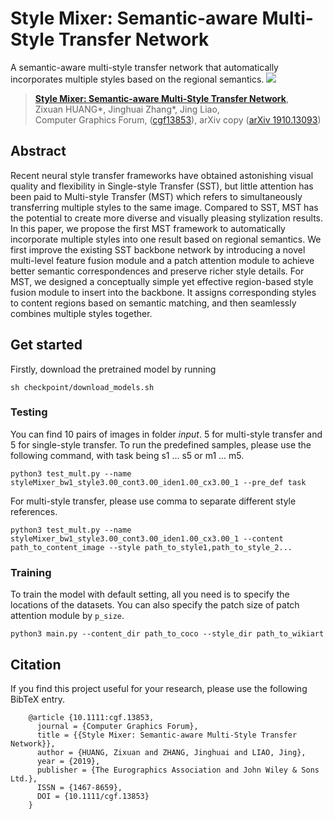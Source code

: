 # Style Mixer: Semantic-aware Multi-Style Transfer Network
A semantic-aware multi-style transfer network that automatically incorporates multiple styles based on the regional semantics.
![](teaser1.png)
> [**Style Mixer: Semantic-aware Multi-Style Transfer Network**](http://arxiv.org/abs/1904.07850),            
> Zixuan HUANG*, Jinghuai Zhang*, Jing Liao,    
> Computer Graphics Forum, ([cgf13853](https://diglib.eg.org/handle/10.1111/cgf13853)),
> arXiv copy ([arXiv 1910.13093](https://arxiv.org/abs/1910.13093))


## Abstract

Recent neural style transfer frameworks have obtained astonishing visual quality and flexibility in Single-style Transfer (SST), but little attention has been paid to Multi-style Transfer (MST) which refers to simultaneously transferring multiple styles to the same image. Compared to SST, MST has the potential to create more diverse and visually pleasing stylization results. In this paper, we propose the first MST framework to automatically incorporate multiple styles into one result based on regional semantics. We first improve the existing SST backbone network by introducing a novel multi-level feature fusion module and a patch attention module to achieve better semantic correspondences and preserve richer style details. For MST, we designed a conceptually simple yet effective region-based style fusion module to insert into the backbone. It assigns corresponding styles to
content regions based on semantic matching, and then seamlessly combines multiple styles together.

## Get started
Firstly, download the pretrained model by running
~~~
sh checkpoint/download_models.sh
~~~

### Testing
You can find 10 pairs of images in folder *input*. 5 for multi-style transfer and 5 for single-style transfer. To run the predefined samples, please use the following command, with task being s1 ... s5 or m1 ... m5. 
~~~
python3 test_mult.py --name styleMixer_bw1_style3.00_cont3.00_iden1.00_cx3.00_1 --pre_def task
~~~
 For multi-style transfer, please use comma to separate different style references.
~~~
python3 test_mult.py --name styleMixer_bw1_style3.00_cont3.00_iden1.00_cx3.00_1 --content path_to_content_image --style path_to_style1,path_to_style_2...
~~~

### Training
To train the model with default setting, all you need is to specify the locations of the datasets. You can also specify the patch size of patch attention module by `p_size`.
~~~
python3 main.py --content_dir path_to_coco --style_dir path_to_wikiart
~~~
## Citation
If you find this project useful for your research, please use the following BibTeX entry.
```
    @article {10.1111:cgf.13853,
      journal = {Computer Graphics Forum},
      title = {{Style Mixer: Semantic-aware Multi-Style Transfer Network}},
      author = {HUANG, Zixuan and ZHANG, Jinghuai and LIAO, Jing},
      year = {2019},
      publisher = {The Eurographics Association and John Wiley & Sons Ltd.},
      ISSN = {1467-8659},
      DOI = {10.1111/cgf.13853}
    }
```
